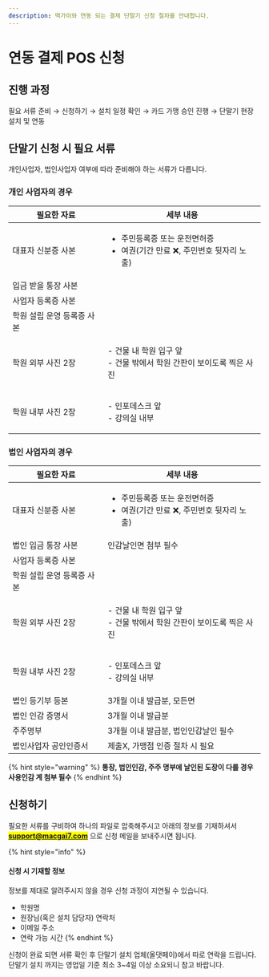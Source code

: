 ```yaml
---
description: 맥가이와 연동 되는 결제 단말기 신청 절차를 안내합니다.
---
```


# 연동 결제 POS 신청

## 진행 과정

필요 서류 준비 → 신청하기 → 설치 일정 확인 → 카드 가맹 승인 진행 → 단말기 현장 설치 및 연동

## 단말기 신청 시 필요 서류

개인사업자, 법인사업자 여부에 따라 준비해야 하는 서류가 다릅니다.

### 개인 사업자의 경우

| 필요한 자료          | 세부 내용                                                             |
| --------------- | ----------------------------------------------------------------- |
| 대표자 신분증 사본      | <ul><li>주민등록증 또는 운전면허증</li><li>여권(기간 만료 ❌, 주민번호 뒷자리 노출)</li></ul> |
| 입금 받을 통장 사본     |                                                                   |
| 사업자 등록증 사본      |                                                                   |
| 학원 설립 운영 등록증 사본 |                                                                   |
| 학원 외부 사진 2장     | <p>- 건물 내 학원 입구 앞<br>- 건물 밖에서 학원 간판이 보이도록 찍은 사진</p>               |
| 학원 내부 사진 2장     | <p>- 인포데스크 앞<br>- 강의실 내부</p>                                      |

### 법인 사업자의 경우

| 필요한 자료          | 세부 내용                                                             |
| --------------- | ----------------------------------------------------------------- |
| 대표자 신분증 사본      | <ul><li>주민등록증 또는 운전면허증</li><li>여권(기간 만료 ❌, 주민번호 뒷자리 노출)</li></ul> |
| 법인 입금 통장 사본     | 인감날인면 첨부 필수                                                       |
| 사업자 등록증 사본      |                                                                   |
| 학원 설립 운영 등록증 사본 |                                                                   |
| 학원 외부 사진 2장     | <p>- 건물 내 학원 입구 앞<br>- 건물 밖에서 학원 간판이 보이도록 찍은 사진</p>               |
| 학원 내부 사진 2장     | <p>- 인포데스크 앞<br>- 강의실 내부</p>                                      |
| 법인 등기부 등본       | 3개월 이내 발급분, 모든면                                                   |
| 법인 인감 증명서       | 3개월 이내 발급분                                                        |
| 주주명부            | 3개월 이내 발급분, 법인인감날인 필수                                             |
| 법인사업자 공인인증서     | 제출X, 가맹점 인증 절차 시 필요                                               |

{% hint style="warning" %}
**통장, 법인인감, 주주 명부에 날인된 도장이 다를 경우 사용인감 계 첨부 필수**
{% endhint %}

## 신청하기

필요한 서류를 구비하여 하나의 파일로 압축해주시고 아래의 정보를 기재하셔서 <mark style="color:blue;">**support@macgai7.com**</mark> 으로 신청 메일을 보내주시면 됩니다.

{% hint style="info" %}
#### 신청 시 기재할 정보

정보를 제대로 알려주시지 않을 경우 신청 과정이 지연될 수 있습니다.

* 학원명
* 원장님(혹은 설치 담당자) 연락처
* 이메일 주소
* 연락 가능 시간
{% endhint %}

신청이 완료 되면 서류 확인 후 단말기 설치 업체(올댓페이)에서 따로 연락을 드립니다. 단말기 설치 까지는 영업일 기준 최소 3\~4일 이상 소요되니 참고 바랍니다.
